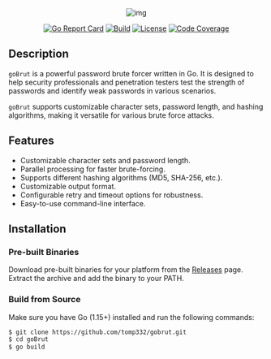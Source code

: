 <div align="center"> 
  <img alt="img" src="https://github.com/tomp332/gobrute/assets/47506972/ea8ea660-867b-46fa-9439-0d7eb7b6c8b3" />

[![Go Report Card](https://goreportcard.com/badge/github.com/tomp332/gobrute?branch=main)](https://goreportcard.com/report/github.com/tomp332/gobrute)
[![Build](https://github.com/tomp332/gobrute/actions/workflows/main.yml/badge.svg)](https://github.com/tomp332/gobrute/actions/workflows/main.yml)
[![License](https://img.shields.io/github/license/tomp332/gobrute.svg)](https://github.com/tomp332/gobrute/blob/main/LICENSE.md)
[![Code Coverage](https://codecov.io/gh/tomp332/gobrute/settings/badge.svg)](https://codecov.io/gh/tomp332/gobrute?branch=main)
</div>

## Description

`goBrut` is a powerful password brute forcer written in Go. It is designed to help security professionals and penetration testers test the strength of passwords and identify weak passwords in various scenarios.

`goBrut` supports customizable character sets, password length, and hashing algorithms, making it versatile for various brute force attacks.

## Features

- Customizable character sets and password length.
- Parallel processing for faster brute-forcing.
- Supports different hashing algorithms (MD5, SHA-256, etc.).
- Customizable output format.
- Configurable retry and timeout options for robustness.
- Easy-to-use command-line interface.

## Installation

### Pre-built Binaries

Download pre-built binaries for your platform from the [Releases](https://github.com/tomp332/gobrut/releases) page. Extract the archive and add the binary to your PATH.

### Build from Source

Make sure you have Go (1.15+) installed and run the following commands:

```bash
$ git clone https://github.com/tomp332/gobrut.git
$ cd goBrut
$ go build
